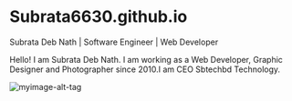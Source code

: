 # Subrata6630.github.io
Subrata Deb Nath | Software Engineer | Web Developer

Hello! I am Subrata Deb Nath. I am working as a Web Developer, Graphic Designer and Photographer since 2010.I am CEO Sbtechbd Technology.

![myimage-alt-tag](https://imgur.com/iYJQIv1)
